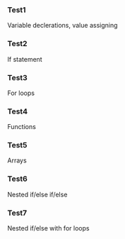 ### Test1
Variable declerations, value assigning
### Test2
If statement
### Test3
For loops
### Test4
Functions
### Test5
Arrays
### Test6
Nested if/else if/else
### Test7
Nested if/else with for loops
